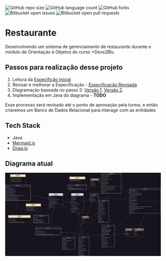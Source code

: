 ![GitHub repo size](https://img.shields.io/github/repo-size/tiagospeckart/restaurante?style=for-the-badge)
![GitHub language count](https://img.shields.io/github/languages/count/tiagospeckart/restaurante?style=for-the-badge)
![GitHub forks](https://img.shields.io/github/forks/tiagospeckart/restaurante?style=for-the-badge)
![Bitbucket open issues](https://img.shields.io/bitbucket/issues/tiagospeckart/restaurante?style=for-the-badge)
![Bitbucket open pull requests](https://img.shields.io/bitbucket/pr-raw/tiagospeckart/restaurante?style=for-the-badge)

# Restaurante

Desenvolvendo um sistema de gerenciamento de restaurante durante o módulo de Orientação à Objetos do curso +Devs2Blu.

## Passos para realização desse projeto

1. Leitura da [Especifição Inicial](https://github.com/tiagospeckart/restaurante/blob/main/docs/especifica%C3%A7%C3%A3oInicial.md)
2. Revisar e melhorar a Especificação - [Especificação Revisada](https://github.com/tiagospeckart/restaurante/blob/main/docs/especifica%C3%A7%C3%A3oRevisada.md)
3. Diagramação baseada no passo 2: [Versão 1](https://github.com/tiagospeckart/restaurante/blob/main/diagrams/1_diagramaMermaid.md). [Versão 2](https://github.com/tiagospeckart/restaurante/blob/main/diagrams/2_diagrama.jpg).
5. Implementação em Java do diagrama - **TODO**

Esse processo será revisado até o ponto de aprovação pela turma, e então criaremos um Banco de Dados Relacional para interagir com as entidades

## Tech Stack

- Java
- [Mermaid.js](https://mermaid.js.org/)
- [Draw.io](https://app.diagrams.net/)

## Diagrama atual
![Diagrama Restaurante](https://github.com/tiagospeckart/restaurante/blob/main/diagrams/2_diagrama.jpg)
